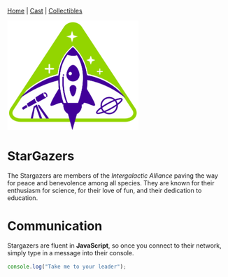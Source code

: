 [Home](README.md) | [Cast](cast.md) | [Collectibles](collectibles.md)

<img src="images/logo_stargazers_bug.svg" alt="StarGazers Logo" style ="width:300px;">

# StarGazers

The Stargazers are members of the _Intergalactic Alliance_ paving the way for peace and benevolence among all species. They are known for their enthusiasm for science, for their love of fun, and their dedication to education.

# Communication

Stargazers are fluent in **JavaScript**, so once you connect to their network, simply type in a message into their console.

```js
console.log("Take me to your leader");
```
